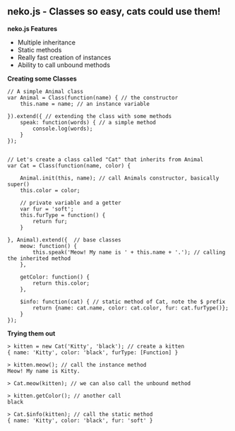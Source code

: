neko.js - Classes so easy, cats could use them!
-----------------------------------------------

**neko.js Features**

 - Multiple inheritance
 - Static methods
 - Really fast creation of instances
 - Ability to call unbound methods


**Creating some Classes**

    // A simple Animal class
    var Animal = Class(function(name) { // the constructor
        this.name = name; // an instance variable

    }).extend({ // extending the class with some methods
        speak: function(words) { // a simple method
            console.log(words);    
        }
    });
    
    
    // Let's create a class called "Cat" that inherits from Animal
    var Cat = Class(function(name, color) {
        
        Animal.init(this, name); // call Animals constructor, basically super()
        this.color = color;
        
        // private variable and a getter
        var fur = 'soft';
        this.furType = function() {
            return fur;
        }
    
    }, Animal).extend({  // base classes
        meow: function() {
            this.speak('Meow! My name is ' + this.name + '.'); // calling the inherited method
        },
        
        getColor: function() {
            return this.color;
        },
        
        $info: function(cat) { // static method of Cat, note the $ prefix
            return {name: cat.name, color: cat.color, fur: cat.furType()};
        }
    });


**Trying them out**

    > kitten = new Cat('Kitty', 'black'); // create a kitten
    { name: 'Kitty', color: 'black', furType: [Function] }

    > kitten.meow(); // call the instance method
    Meow! My name is Kitty.

    > Cat.meow(kitten); // we can also call the unbound method

    > kitten.getColor(); // another call
    black

    > Cat.$info(kitten); // call the static method
    { name: 'Kitty', color: 'black', fur: 'soft' }

